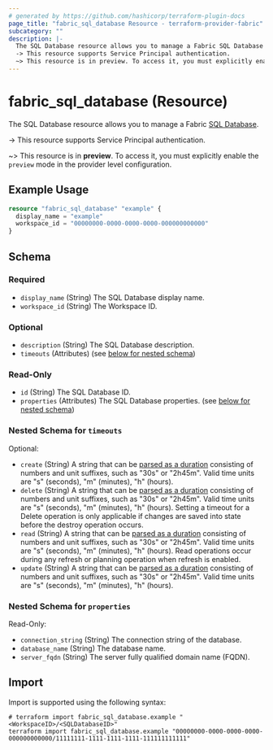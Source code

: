 ```yaml
---
# generated by https://github.com/hashicorp/terraform-plugin-docs
page_title: "fabric_sql_database Resource - terraform-provider-fabric"
subcategory: ""
description: |-
  The SQL Database resource allows you to manage a Fabric SQL Database https://learn.microsoft.com/fabric/database/sql/overview.
  -> This resource supports Service Principal authentication.
  ~> This resource is in preview. To access it, you must explicitly enable the preview mode in the provider level configuration.
---
```


# fabric_sql_database (Resource)

The SQL Database resource allows you to manage a Fabric [SQL Database](https://learn.microsoft.com/fabric/database/sql/overview).

-> This resource supports Service Principal authentication.

~> This resource is in **preview**. To access it, you must explicitly enable the `preview` mode in the provider level configuration.

## Example Usage

```terraform
resource "fabric_sql_database" "example" {
  display_name = "example"
  workspace_id = "00000000-0000-0000-0000-000000000000"
}
```

<!-- schema generated by tfplugindocs -->
## Schema

### Required

- `display_name` (String) The SQL Database display name.
- `workspace_id` (String) The Workspace ID.

### Optional

- `description` (String) The SQL Database description.
- `timeouts` (Attributes) (see [below for nested schema](#nestedatt--timeouts))

### Read-Only

- `id` (String) The SQL Database ID.
- `properties` (Attributes) The SQL Database properties. (see [below for nested schema](#nestedatt--properties))

<a id="nestedatt--timeouts"></a>

### Nested Schema for `timeouts`

Optional:

- `create` (String) A string that can be [parsed as a duration](https://pkg.go.dev/time#ParseDuration) consisting of numbers and unit suffixes, such as "30s" or "2h45m". Valid time units are "s" (seconds), "m" (minutes), "h" (hours).
- `delete` (String) A string that can be [parsed as a duration](https://pkg.go.dev/time#ParseDuration) consisting of numbers and unit suffixes, such as "30s" or "2h45m". Valid time units are "s" (seconds), "m" (minutes), "h" (hours). Setting a timeout for a Delete operation is only applicable if changes are saved into state before the destroy operation occurs.
- `read` (String) A string that can be [parsed as a duration](https://pkg.go.dev/time#ParseDuration) consisting of numbers and unit suffixes, such as "30s" or "2h45m". Valid time units are "s" (seconds), "m" (minutes), "h" (hours). Read operations occur during any refresh or planning operation when refresh is enabled.
- `update` (String) A string that can be [parsed as a duration](https://pkg.go.dev/time#ParseDuration) consisting of numbers and unit suffixes, such as "30s" or "2h45m". Valid time units are "s" (seconds), "m" (minutes), "h" (hours).

<a id="nestedatt--properties"></a>

### Nested Schema for `properties`

Read-Only:

- `connection_string` (String) The connection string of the database.
- `database_name` (String) The database name.
- `server_fqdn` (String) The server fully qualified domain name (FQDN).

## Import

Import is supported using the following syntax:

```shell
# terraform import fabric_sql_database.example "<WorkspaceID>/<SQLDatabaseID>"
terraform import fabric_sql_database.example "00000000-0000-0000-0000-000000000000/11111111-1111-1111-1111-111111111111"
```
